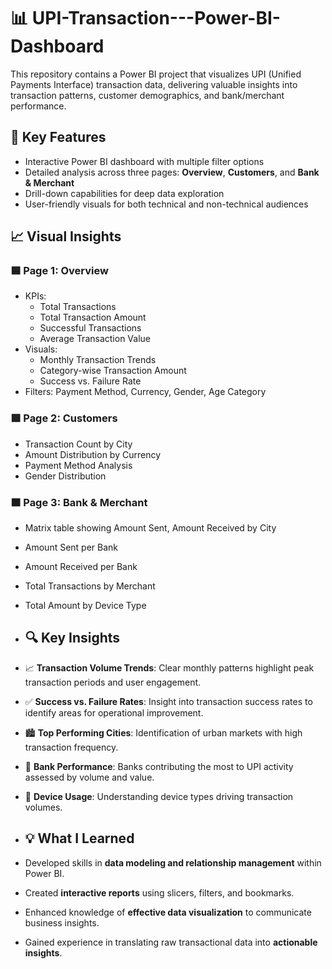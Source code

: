 # 📊 UPI-Transaction---Power-BI-Dashboard
This repository contains a Power BI project that visualizes UPI (Unified Payments Interface) transaction data, delivering valuable insights into transaction patterns, customer demographics, and bank/merchant performance.

## 🔑 Key Features

- Interactive Power BI dashboard with multiple filter options  
- Detailed analysis across three pages: **Overview**, **Customers**, and **Bank & Merchant**  
- Drill-down capabilities for deep data exploration  
- User-friendly visuals for both technical and non-technical audiences

## 📈 Visual Insights

### 🟦 Page 1: **Overview**
- KPIs:  
  - Total Transactions  
  - Total Transaction Amount  
  - Successful Transactions  
  - Average Transaction Value  
- Visuals:  
  - Monthly Transaction Trends  
  - Category-wise Transaction Amount  
  - Success vs. Failure Rate  
- Filters: Payment Method, Currency, Gender, Age Category  

### 🟩 Page 2: **Customers**
- Transaction Count by City  
- Amount Distribution by Currency  
- Payment Method Analysis  
- Gender Distribution  

### 🟧 Page 3: **Bank & Merchant**
- Matrix table showing Amount Sent, Amount Received by City  
- Amount Sent per Bank  
- Amount Received per Bank  
- Total Transactions by Merchant  
- Total Amount by Device Type

- ## 🔍 Key Insights

- 📈 **Transaction Volume Trends**: Clear monthly patterns highlight peak transaction periods and user engagement.  
- ✅ **Success vs. Failure Rates**: Insight into transaction success rates to identify areas for operational improvement.  
- 🏙️ **Top Performing Cities**: Identification of urban markets with high transaction frequency.  
- 🏦 **Bank Performance**: Banks contributing the most to UPI activity assessed by volume and value.  
- 📱 **Device Usage**: Understanding device types driving transaction volumes.

- ## 💡 What I Learned

- Developed skills in **data modeling and relationship management** within Power BI.  
- Created **interactive reports** using slicers, filters, and bookmarks.  
- Enhanced knowledge of **effective data visualization** to communicate business insights.  
- Gained experience in translating raw transactional data into **actionable insights**.  
